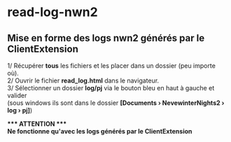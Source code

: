 # read-log-nwn2  
Mise en forme des logs nwn2 générés par le ClientExtension  
------------------------------------------------------------  

1/ Récupérer __tous__ les fichiers et les placer dans un dossier (peu importe où).  
2/ Ouvrir le fichier __read_log.html__ dans le navigateur.  
3/ Sélectionner un dossier __log/pj__ via le bouton bleu en haut à gauche et valider  
(sous windows ils sont dans le dossier __[Documents › NevewinterNights2 › log › pj]__)  
  
  
  
__*** ATTENTION ***__  
__Ne fonctionne qu'avec les logs générés par le ClientExtension__  
